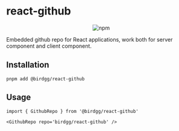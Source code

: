 # react-github
<p align="center">
<img alt="npm" src="https://img.shields.io/npm/v/@birdgg/react-github">
</p>

Embedded github repo for React applications, work both for server component and client component.

## Installation

```
pnpm add @birdgg/react-github
```

## Usage
```
import { GithubRepo } from '@birdgg/react-github'

<GithubRepo repo='birdgg/react-github' />
```
